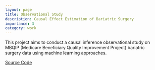 ```yaml
---
layout: page
title: Observational Study 
description: Causal Effect Estimation of Bariatric Surgery
importance: 3
category: work
---
```

This project aims to conduct a causal inference  observational study on MBQIP (Medicare Beneficiary Quality Improvement Project) bariatric surgery data using machine learning approaches.

[Source Code](https://github.com/jiawei-zhang-a/SCI)